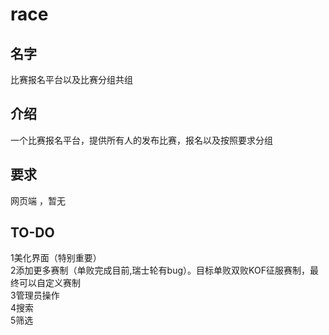 # race
<h2>名字</h2>
比赛报名平台以及比赛分组共组
<h2>介绍</h2>
一个比赛报名平台，提供所有人的发布比赛，报名以及按照要求分组
<h2>要求</h2>
网页端 ，暂无
<h2>TO-DO</h2>
 1美化界面（特别重要）<br>
 2添加更多赛制（单败完成目前,瑞士轮有bug）。目标单败双败KOF征服赛制，最终可以自定义赛制<br>
 3管理员操作<br>
 4搜索<br>
 5筛选<br>
 
